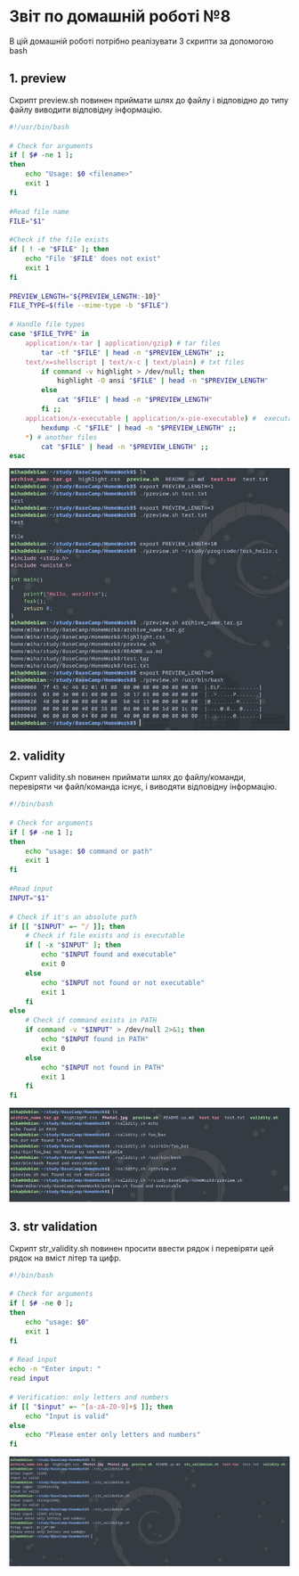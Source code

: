 
# Звіт по домашній роботі №8

В цій домашній роботі потрібно реалізувати 3 скрипти за допомогою bash

## 1. preview

Скрипт preview.sh повинен приймати шлях до файлу і відповідно до типу файлу виводити відповідну інформацію.

```bash
#!/usr/bin/bash

# Check for arguments
if [ $# -ne 1 ];
then
    echo "Usage: $0 <filename>"
    exit 1
fi

#Read file name
FILE="$1"

#Check if the file exists
if [ ! -e "$FILE" ]; then
    echo "File '$FILE' does not exist"
    exit 1
fi

PREVIEW_LENGTH="${PREVIEW_LENGTH:-10}"
FILE_TYPE=$(file --mime-type -b "$FILE")

# Handle file types
case "$FILE_TYPE" in
    application/x-tar | application/gzip) # tar files
        tar -tf "$FILE" | head -n "$PREVIEW_LENGTH" ;;
    text/x=shellscript | text/x-c | text/plain) # txt files
        if command -v highlight > /dev/null; then
            highlight -O ansi "$FILE" | head -n "$PREVIEW_LENGTH"
        else
            cat "$FILE" | head -n "$PREVIEW_LENGTH"
        fi ;;
    application/x-executable | application/x-pie-executable) #  executable files 
        hexdump -C "$FILE" | head -n "$PREVIEW_LENGTH" ;;
    *) # another files
        cat "$FILE" | head -n "$PREVIEW_LENGTH" ;;
esac
```

![image](https://github.com/MihaplAyMF/study/blob/main/BaseCamp/HomeWork8/Photo1.jpg)

## 2. validity
 
Скрипт validity.sh повинен приймати шлях до файлу/команди, перевіряти чи файл/команда існує, і виводяти відповідну інформацію.

```bash
#!/bin/bash

# Check for arguments
if [ $# -ne 1 ];
then
    echo "usage: $0 command or path"
    exit 1
fi

#Read input
INPUT="$1"

# Check if it's an absolute path
if [[ "$INPUT" =~ ^/ ]]; then
    # Check if file exists and is executable
    if [ -x "$INPUT" ]; then
        echo "$INPUT found and executable"
        exit 0
    else
        echo "$INPUT not found or not executable"
        exit 1
    fi
else
    # Check if command exists in PATH
    if command -v "$INPUT" > /dev/null 2>&1; then
        echo "$INPUT found in PATH"
        exit 0
    else
        echo "$INPUT not found in PATH"
        exit 1
    fi
fi
```

![image](https://github.com/MihaplAyMF/study/blob/main/BaseCamp/HomeWork8/Photo2.jpg)


## 3. str validation

Скрипт str_validity.sh повинен просити ввести рядок і перевіряти цей рядок на вміст літер та цифр.

```bash
#!/bin/bash

# Check for arguments
if [ $# -ne 0 ];
then
    echo "usage: $0"
    exit 1
fi

# Read input
echo -n "Enter input: "
read input

# Verification: only letters and numbers
if [[ "$input" =~ ^[a-zA-Z0-9]+$ ]]; then
    echo "Input is valid"
else
    echo "Please enter only letters and numbers"
fi

```

![image](https://github.com/MihaplAyMF/study/blob/main/BaseCamp/HomeWork8/Photo3.jpg)


